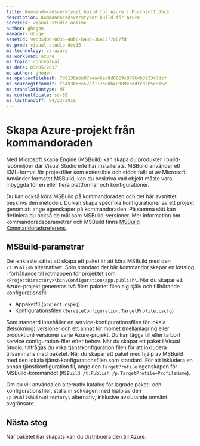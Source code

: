 ```yaml
---
title: Kommandoradsverktyget build för Azure | Microsoft Docs
description: Kommandoradsverktyget build för Azure
services: visual-studio-online
author: ghogen
manager: douge
assetId: 94b35d0d-0d35-48b6-b48b-3641377867fd
ms.prod: visual-studio-dev15
ms.technology: vs-azure
ms.workload: azure
ms.topic: conceptual
ms.date: 03/05/2017
ms.author: ghogen
ms.openlocfilehash: 7d0138abb07aea46ad8d0069c87964b393347dcf
ms.sourcegitcommit: fa493b66552af11260db48d89e3ddfcdcb5e3152
ms.translationtype: MT
ms.contentlocale: sv-SE
ms.lasthandoff: 04/23/2018
---
```

# <a name="building-azure-projects-from-the-command-line"></a>Skapa Azure-projekt från kommandoraden
Med Microsoft skapa Engine (MSBuild) kan skapa du produkter i build-labbmiljöer där Visual Studio inte har installerats. MSBuild använder ett XML-format för projektfiler som extensible och stöds fullt ut av Microsoft. Använder formatet MSBuild, kan du beskriva vad objekt måste vara inbyggda för en eller flera plattformar och konfigurationer.

Du kan också köra MSBuild på kommandoraden och det här avsnittet beskrivs den metoden. Du kan skapa specifika konfigurationer av ett projekt genom att ange egenskaper på kommandoraden. På samma sätt kan definiera du också de mål som MSBuild-versioner. Mer information om kommandoradsparametrar och MSBuild finns [MSBuild Kommandoradsreferens](https://msdn.microsoft.com/library/ms164311.aspx).

## <a name="msbuild-parameters"></a>MSBuild-parametrar
Det enklaste sättet att skapa ett paket är att köra MSBuild med den `/t:Publish` alternativet. Som standard det här kommandot skapar en katalog i förhållande till rotmappen för projektet som `<ProjectDirectory>\bin\Configuration\app.publish\`. När du skapar ett Azure-projekt genereras två filer: paketet filen sig själv och tillhörande konfigurationsfil:

* Appaketfil (`project.cspkg`)
* Konfigurationsfilen (`ServiceConfiguration.TargetProfile.cscfg`)

Som standard innehåller en service-konfigurationsfilen för lokala (felsökning) versioner och ett annat för molnet (mellanlagring eller produktion) versioner varje Azure-projekt. Du kan lägga till eller ta bort service configuration-filer efter behov. När du skapar ett paket i Visual Studio, tillfrågas du vilka tjänstkonfiguration filen för att inkludera tillsammans med paketet. När du skapar ett paket med hjälp av MSBuild med den lokala tjänst-konfigurationsfilen som standard. För att inkludera en annan tjänstkonfiguration fil, ange den `TargetProfile` egenskapen för MSBuild-kommandot (`MSBuild /t:Publish /p:TargetProfile=ProfileName`).

Om du vill använda en alternativ katalog för lagrade paket- och konfigurationsfiler, ställa in sökvägen med hjälp av den `/p:PublishDir=Directory\` alternativ, inklusive avslutande omvänt avgränsare.

## <a name="next-steps"></a>Nästa steg
När paketet har skapats kan du distribuera den till Azure.
